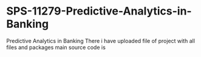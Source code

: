 # SPS-11279-Predictive-Analytics-in-Banking
Predictive Analytics in Banking
There i have uploaded file of project with all files and packages
main source code is 
